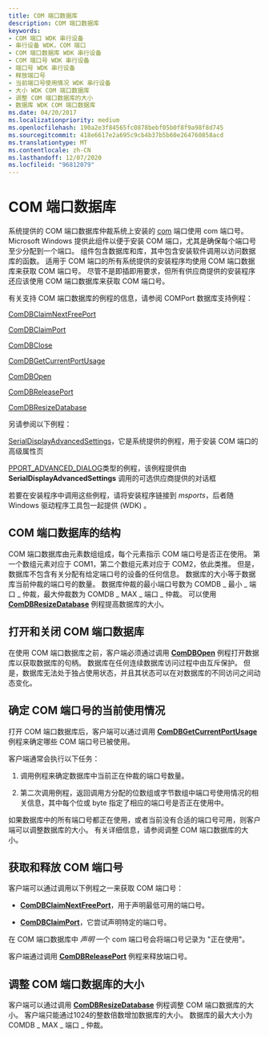 ```yaml
---
title: COM 端口数据库
description: COM 端口数据库
keywords:
- COM 端口 WDK 串行设备
- 串行设备 WDK，COM 端口
- COM 端口数据库 WDK 串行设备
- COM 端口号 WDK 串行设备
- 端口号 WDK 串行设备
- 释放端口号
- 当前端口号使用情况 WDK 串行设备
- 大小 WDK COM 端口数据库
- 调整 COM 端口数据库的大小
- 数据库 WDK COM 端口数据库
ms.date: 04/20/2017
ms.localizationpriority: medium
ms.openlocfilehash: 190a2e3f84565fc0878bebf05b0f8f9a98f8d745
ms.sourcegitcommit: 418e6617e2a695c9cb4b37b5b60e264760858acd
ms.translationtype: MT
ms.contentlocale: zh-CN
ms.lasthandoff: 12/07/2020
ms.locfileid: "96812079"
---
```

# <a name="com-port-database"></a>COM 端口数据库

系统提供的 COM 端口数据库仲裁系统上安装的 [com](configuration-of-com-ports.md) 端口使用 com 端口号。 Microsoft Windows 提供此组件以便于安装 COM 端口，尤其是确保每个端口号至少分配到一个端口。 组件包含数据库和库，其中包含安装软件调用以访问数据库的函数。 适用于 COM 端口的所有系统提供的安装程序均使用 COM 端口数据库来获取 COM 端口号。 尽管不是即插即用要求，但所有供应商提供的安装程序还应该使用 COM 端口数据库来获取 COM 端口号。

有关支持 COM 端口数据库的例程的信息，请参阅 COMPort 数据库支持例程：

[ComDBClaimNextFreePort](/windows/win32/api/msports/nf-msports-comdbclaimnextfreeport)

[ComDBClaimPort](/windows/win32/api/msports/nf-msports-comdbclaimport)

[ComDBClose](/windows/win32/api/msports/nf-msports-comdbclose)

[ComDBGetCurrentPortUsage](/windows/win32/api/msports/nf-msports-comdbgetcurrentportusage)

[ComDBOpen](/windows/win32/api/msports/nf-msports-comdbopen)

[ComDBReleasePort](/windows/win32/api/msports/nf-msports-comdbreleaseport)

[ComDBResizeDatabase](/windows/win32/api/msports/nf-msports-comdbresizedatabase)

另请参阅以下例程：

[SerialDisplayAdvancedSettings](/windows/win32/api/msports/nf-msports-serialdisplayadvancedsettings)，它是系统提供的例程，用于安装 COM 端口的高级属性页

[PPORT_ADVANCED_DIALOG](/previous-versions/windows/hardware/drivers/ff546956(v=vs.85))类型的例程，该例程提供由 **SerialDisplayAdvancedSettings** 调用的可选供应商提供的对话框

若要在安装程序中调用这些例程，请将安装程序链接到 *msports*，后者随 Windows 驱动程序工具包一起提供 (WDK) 。

## <a name="structure-of-the-com-port-database"></a>COM 端口数据库的结构

COM 端口数据库由元素数组组成，每个元素指示 COM 端口号是否正在使用。 第一个数组元素对应于 COM1，第二个数组元素对应于 COM2，依此类推。 但是，数据库不包含有关分配有给定端口号的设备的任何信息。 数据库的大小等于数据库当前仲裁的端口号的数量。 数据库仲裁的最小端口号数为 COMDB \_ 最小 \_ 端口 \_ 仲裁，最大仲裁数为 COMDB \_ MAX \_ 端口 \_ 仲裁。 可以使用 [**ComDBResizeDatabase**](/windows/win32/api/msports/nf-msports-comdbresizedatabase) 例程提高数据库的大小。

## <a name="opening-and-closing-the-com-port-database"></a>打开和关闭 COM 端口数据库

在使用 COM 端口数据库之前，客户端必须通过调用 [**ComDBOpen**](/windows/win32/api/msports/nf-msports-comdbopen) 例程打开数据库以获取数据库的句柄。 数据库在任何连续数据库访问过程中由互斥保护。 但是，数据库无法处于独占使用状态，并且其状态可以在对数据库的不同访问之间动态变化。

## <a name="determining-the-current-usage-of-com-port-numbers"></a>确定 COM 端口号的当前使用情况

打开 COM 端口数据库后，客户端可以通过调用 [**ComDBGetCurrentPortUsage**](/windows/win32/api/msports/nf-msports-comdbgetcurrentportusage) 例程来确定哪些 COM 端口号已被使用。

客户端通常会执行以下任务：

1. 调用例程来确定数据库中当前正在仲裁的端口号数量。

2. 第二次调用例程，返回调用方分配的位数组或字节数组中端口号使用情况的相关信息，其中每个位或 byte 指定了相应的端口号是否正在使用中。

如果数据库中的所有端口号都正在使用，或者当前没有合适的端口号可用，则客户端可以调整数据库的大小。 有关详细信息，请参阅调整 COM 端口数据库的大小。

## <a name="obtaining-and-releasing-a-com-port-number"></a>获取和释放 COM 端口号

客户端可以通过调用以下例程之一来获取 COM 端口号：

- [**ComDBClaimNextFreePort**](/windows/win32/api/msports/nf-msports-comdbclaimnextfreeport)，用于声明最低可用的端口号。

- [**ComDBClaimPort**](/windows/win32/api/msports/nf-msports-comdbclaimport)，它尝试声明特定的端口号。

在 COM 端口数据库中 *声明* 一个 com 端口号会将端口号记录为 "正在使用"。

客户端通过调用 [**ComDBReleasePort**](/windows/win32/api/msports/nf-msports-comdbreleaseport) 例程来释放端口号。

## <a name="resizing-the-com-port-database"></a>调整 COM 端口数据库的大小

客户端可以通过调用 [**ComDBResizeDatabase**](/windows/win32/api/msports/nf-msports-comdbresizedatabase) 例程调整 COM 端口数据库的大小。 客户端只能通过1024的整数倍数增加数据库的大小。 数据库的最大大小为 COMDB \_ MAX \_ 端口 \_ 仲裁。

